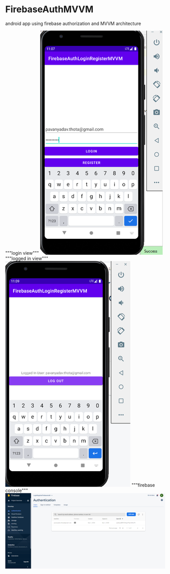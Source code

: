 # FirebaseAuthMVVM
android app using firebase authorization and MVVM architecture

"""login view"""
![alt text](https://github.com/Pavan-kalyan-thota/FirebaseAuthMVVM/blob/master/Screenshot%20(19).png)
"""logged in view"""
![alt text](https://github.com/Pavan-kalyan-thota/FirebaseAuthMVVM/blob/master/Screenshot%20(20).png)
"""firebase console"""
![alt text](https://github.com/Pavan-kalyan-thota/FirebaseAuthMVVM/blob/master/Screenshot%20(21).png)
